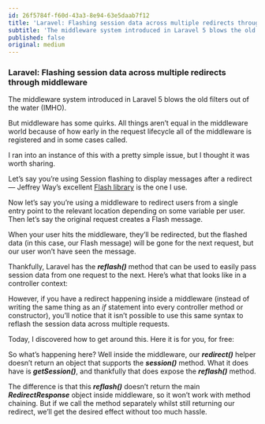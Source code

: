 ```yaml
---
id: 26f5784f-f60d-43a3-8e94-63e5daab7f12
title: 'Laravel: Flashing session data across multiple redirects through middleware'
subtitle: 'The middleware system introduced in Laravel 5 blows the old filters out of the water (IMHO).'
published: false
original: medium
---
```




### Laravel: Flashing session data across multiple redirects through middleware

The middleware system introduced in Laravel 5 blows the old filters out of the water (IMHO).

But middleware has some quirks. All things aren’t equal in the middleware world because of how early in the request lifecycle all of the middleware is registered and in some cases called.

I ran into an instance of this with a pretty simple issue, but I thought it was worth sharing.

Let’s say you’re using Session flashing to display messages after a redirect — Jeffrey Way’s excellent [Flash library](https://github.com/laracasts/flash) is the one I use.

Now let’s say you’re using a middleware to redirect users from a single entry point to the relevant location depending on some variable per user. Then let’s say the original request creates a Flash message.

When your user hits the middleware, they’ll be redirected, but the flashed data (in this case, our Flash message) will be gone for the next request, but our user won’t have seen the message.

Thankfully, Laravel has the ***reflash()*** method that can be used to easily pass session data from one request to the next. Here’s what that looks like in a controller context:

However, if you have a redirect happening inside a middleware (instead of writing the same thing as an *if* statement into every controller method or constructor), you’ll notice that it isn’t possible to use this same syntax to reflash the session data across multiple requests.

Today, I discovered how to get around this. Here it is for you, for free:

So what’s happening here? Well inside the middleware, our ***redirect()*** helper doesn’t return an object that supports the ***session()*** method. What it does have is ***getSession()***, and thankfully that does expose the ***reflash()*** method.

The difference is that this ***reflash()*** doesn’t return the main ***RedirectResponse*** object inside middleware, so it won’t work with method chaining. But if we call the method separately whilst still returning our redirect, we’ll get the desired effect without too much hassle.
